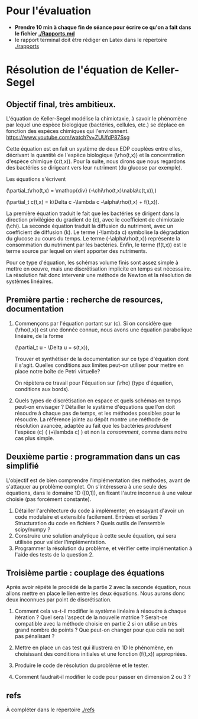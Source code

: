 # Pour l'évaluation

-   **Prendre 10 min à chaque fin de séance pour écrire ce qu'on a fait dans le
    fichier [./Rapports.md](./Rapports.md)**
-   le rapport terminal doit être rédiger en Latex dans le répertoire [./rapports](rapports)

# Résolution de l'équation de Keller-Segel

## Objectif final, très ambitieux.

L'équation de Keller-Segel modélise la chimiotaxie, à savoir le phénomène par lequel une espèce biologique (bactéries, 
cellules, etc.) se déplace en fonction des espèces chimiques qui l'environnent.
<https://www.youtube.com/watch?v=ZUUfdP87Ssg>

Cette équation est en fait un système de deux EDP couplées entre elles, décrivant la quantité de l'espèce biologique \(\rho(t,x)\) et la concentration d'espèce chimique \(c(t,x)\). Pour la suite, nous dirons que nous regardons des bactéries se dirigeant vers leur nutriment (du glucose par exemple).

Les équations s'écrivent

\(\partial_t\rho(t,x) = \mathop{div} (-\chi\rho(t,x)\nabla\c(t,x)),\) 

\(\partial_t c(t,x) = k\Delta c -\lambda c -\alpha\rho(t,x) + f(t,x)\).

La première équation traduit le fait que les bactéries se dirigent dans la direction privilégiée du gradient de \(c\), 
avec le coefficient de chimiotaxie \(\chi\). La seconde équation traduit la diffusion du nutriment, 
avec un coefficient de diffusion \(k\). Le terme \(-\lambda c\) symbolise la dégradation du glucose au cours du temps.
Le terme \(-\alpha\rho(t,x)\) représente la consommation du nutriment par les bactéries.
Enfin, le terme \(f(t,x)\) est le terme source par lequel on vient apporter des nutriments.


Pour ce type d'équation, les schémas volume finis sont assez simple à mettre en
oeuvre, mais une discrétisation implicite en temps est nécessaire. La résolution
fait donc intervenir une méthode de Newton et la résolution de systèmes
linéaires. 

## Première partie : recherche de resources, documentation

1.  Commençons par l'équation portant sur \(c\). Si on considère que \(\rho(t,x)\) est une donnée connue,
    nous avons une équation parabolique linéaire, de la forme

    \(\partial_t u - \Delta u = s(t,x)\),

    Trouver et synthétiser de la documentation sur ce type d'équation dont il s'agit. Quelles conditions
    aux limites peut-on utiliser pour mettre en place notre boîte de Petri virtuelle?

    On répètera ce travail pour l'équation sur \(\rho\) (type d'équation, conditions aux bords).

2.  Quels types de discrétisation en espace et quels schémas en temps peut-on envisager ?
    Détailler le système d'équations que l'on doit résoudre à chaque pas de temps, 
    et les méthodes possibles pour le résoudre.
    La référence jointe au dépôt montre une méthode de résolution avancée, adaptée au fait que les bactéries *produisent*
    l'espèce \(c\) ( \(+\lambda c\) ) et non la *consomment*, comme dans notre cas plus simple.

## Deuxième partie : programmation dans un cas simplifié

L'objectif est de bien comprendre l'implémentation des méthodes, avant de
s'attaquer au problème complet. On s'intéressera à une seule des équations, 
dans le domaine 1D \([0,1]\), en fixant l'autre inconnue à une valeur choisie (pas forcément constante).

1.  Détailler l'architecture du code à implémenter, en essayant d'avoir un code
    modulaire et extensible facilement. Entrées et sorties ? Structuration du
    code en fichiers ? Quels outils de l'ensemble scipy/numpy ?
2.  Construire une solution analytique à cette seule équation, qui sera utilisée pour
    valider l'implémentation.
3.  Programmer la résolution du problème, et vérifier cette
    implémentation à l'aide des tests de la question 2.

## Troisième partie : couplage des équations

Après avoir répété le procédé de la partie 2 avec la seconde équation, nous allons mettre en
place le lien entre les deux équations. Nous aurons donc deux inconnues par point de discrétisation.

1.  Comment cela va-t-il modifier le système linéaire à résoudre à chaque itération ?
    Quel sera l'aspect de la nouvelle matrice ? Serait-ce compatible avec la méthode choisie en partie 2 
    si on utilise un très grand nombre de points ?
    Que peut-on changer pour que cela ne soit pas pénalisant ?

2.  Mettre en place un cas test qui illustrera en 1D le phénomène, en choisissant des conditions
    initiales et une fonction \(f(t,x)\) appropriées.

3.  Produire le code de résolution du problème et le tester.

3.  Comment faudrait-il modifier le code pour passer en dimension 2 ou 3 ?

## refs

À compléter dans le répertoire [./refs](./refs)
